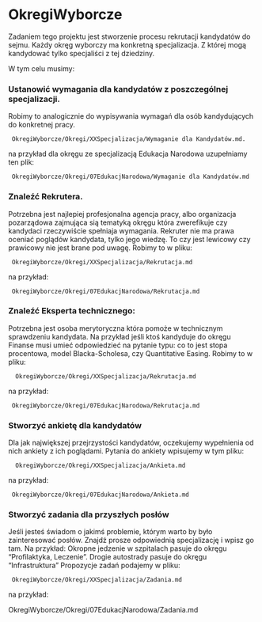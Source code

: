 # OkregiWyborcze

Zadaniem tego projektu jest stworzenie procesu rekrutacji kandydatów do sejmu.
Każdy okręg wyborczy ma konkretną specjalizacja. Z której mogą kandydować tylko specjaliści z tej dziedziny.


W tym celu musimy:

### Ustanowić wymagania dla kandydatów z poszczególnej specjalizacji. 
Robimy to analogicznie do wypisywania wymagań dla osób kandydujących do konkretnej pracy. 

     OkregiWyborcze/Okregi/XXSpecjalizacja/Wymaganie dla Kandydatów.md.
na przykład dla okręgu ze specjalizacją Edukacja Narodowa uzupełniamy ten plik:

     OkregiWyborcze/Okregi/07EdukacjNarodowa/Wymaganie dla Kandydatów.md


### Znaleźć Rekrutera.
Potrzebna jest najlepiej profesjonalna agencja pracy, albo organizacja pozarządowa  zajmująca sią tematyką okręgu która zwerefikuje czy kandydaci rzeczywiście spełniaja wymagania. 
Rekruter nie ma prawa oceniać poglądów kandydata, tylko jego wiedzę. To czy jest lewicowy czy prawicowy nie jest brane pod uwagę.
Robimy to w pliku:

     OkregiWyborcze/Okregi/XXSpecjalizacja/Rekrutacja.md
     
na przykład:

     OkregiWyborcze/Okregi/07EdukacjNarodowa/Rekrutacja.md

### Znaleźć Eksperta technicznego:
Potrzebna jest osoba merytoryczna która  pomoże w technicznym sprawdzeniu kandydata. 
Na przykład jeśli ktoś kandyduje do okręgu Finanse musi umieć odpowiedzieć na pytanie typu: co to jest stopa procentowa, model Blacka-Scholesa, czy Quantitative Easing.
Robimy to w pliku: 

      OkregiWyborcze/Okregi/XXSpecjalizacja/Rekrutacja.md 
      
na przykład:

     OkregiWyborcze/Okregi/07EdukacjNarodowa/Rekrutacja.md


### Stworzyć ankietę dla kandydatów
Dla jak największej przejrzystości kandydatów, oczekujemy wypełnienia od nich ankiety z ich poglądami. 
Pytania do ankiety wpisujemy w tym pliku:

      OkregiWyborcze/Okregi/XXSpecjalizacja/Ankieta.md
      
na przykład:

     OkregiWyborcze/Okregi/07EdukacjNarodowa/Ankieta.md


### Stworzyć zadania dla przyszłych posłów
Jeśli jesteś świadom o jakimś problemie, którym warto by było zainteresować posłów. Znajdź prosze odpowiednią specjalizację i wpisz go tam.
Na przykład: Okropne jedzenie w szpitalach pasuje do okręgu “Profilaktyka, Leczenie”.
Drogie autostrady  pasuje do okręgu “Infrastruktura”
Propozycje zadań podajemy w pliku:

     OkregiWyborcze/Okregi/XXSpecjalizacja/Zadania.md
     
na przykład:

   OkregiWyborcze/Okregi/07EdukacjNarodowa/Zadania.md

 


